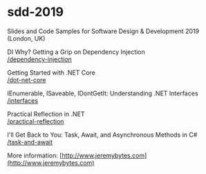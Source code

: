 # sdd-2019
Slides and Code Samples for Software Design &amp; Development 2019 (London, UK)

DI Why? Getting a Grip on Dependency Injection  
[/dependency-injection](https://github.com/jeremybytes/sdd-2019/dependency-injection)  

Getting Started with .NET Core  
[/dot-net-core](https://github.com/jeremybytes/sdd-2019/dot-net-core)

IEnumerable, ISaveable, IDontGetIt: Understanding .NET Interfaces  
[/interfaces](https://github.com/jeremybytes/sdd-2019/interfaces)

Practical Reflection in .NET  
[/practical-reflection](https://github.com/jeremybytes/sdd-2019/practical-reflection)

I'll Get Back to You: Task, Await, and Asynchronous Methods in C#  
[/task-and-await](https://github.com/jeremybytes/sdd-2019/task-and-await)

More information: [http://www.jeremybytes.com](http://www.jeremybytes.com)